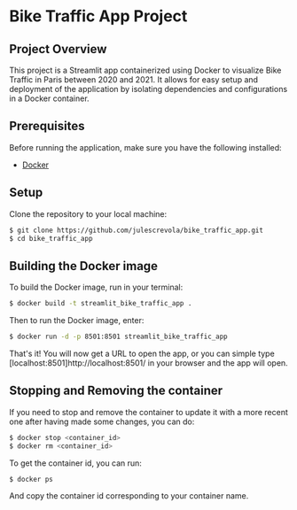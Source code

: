 # Bike Traffic App Project

## Project Overview

This project is a Streamlit app containerized using Docker to visualize Bike Traffic in Paris between 2020 and 2021. It allows for easy setup and deployment of the application by isolating dependencies and configurations in a Docker container.

## Prerequisites

Before running the application, make sure you have the following installed:

- [Docker](https://www.docker.com/get-started)

## Setup

Clone the repository to your local machine:

```bash
$ git clone https://github.com/julescrevola/bike_traffic_app.git
$ cd bike_traffic_app
```

## Building the Docker image

To build the Docker image, run in your terminal:

```bash
$ docker build -t streamlit_bike_traffic_app .
```

Then to run the Docker image, enter:

```bash
$ docker run -d -p 8501:8501 streamlit_bike_traffic_app
```
That's it! You will now get a URL to open the app, or you can simple type [localhost:8501]http://localhost:8501/ in your browser and the app will open.

## Stopping and Removing the container

If you need to stop and remove the container to update it with a more recent one after having made some changes, you can do:

```bash
$ docker stop <container_id>
$ docker rm <container_id>
```

To get the container id, you can run:

```bash
$ docker ps
```



And copy the container id corresponding to your container name.
